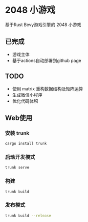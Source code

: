 # 2048 小游戏

基于Rust Bevy游戏引擎的 2048 小游戏

## 已完成
- 游戏主体
- 基于actions自动部署到github page

## TODO
- 使用 matrix 重构数据结构及矩阵运算
- 生成微信小程序
- 优化代码体积

## Web使用
### 安装 trunk
```bash
cargo install trunk
```

### 启动开发模式
```bash
trunk serve
```

### 构建
```bash
trunk build
```

### 发布模式
```bash
trunk build --release
```
